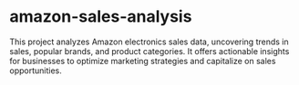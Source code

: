 # amazon-sales-analysis
This project analyzes Amazon electronics sales data, uncovering trends in sales, popular brands, and product categories. It offers actionable insights for businesses to optimize marketing strategies and capitalize on sales opportunities.
